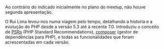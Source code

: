 Ao contrário do indicado inicialmente no plano do meetup, não houve segunda apresentação.

O Rui Lima levou-nos numa viagem pelo tempo, detalhando a historia e a evolução
do PHP desde a versão 5.3 até à recente 7.0. Introduziu o conceito de
[PSRs](http://www.php-fig.org/psr/) (PHP Standard Recommendations),
[composer](https://getcomposer.org/) (gestor de dependências para PHP), e todas
as funcionalidades que foram acrescentadas em cada versão.
